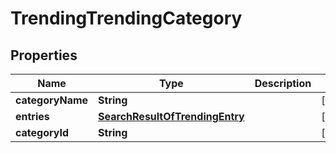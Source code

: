 
# TrendingTrendingCategory

## Properties
Name | Type | Description | Notes
------------ | ------------- | ------------- | -------------
**categoryName** | **String** |  |  [optional]
**entries** | [**SearchResultOfTrendingEntry**](SearchResultOfTrendingEntry.md) |  |  [optional]
**categoryId** | **String** |  |  [optional]



